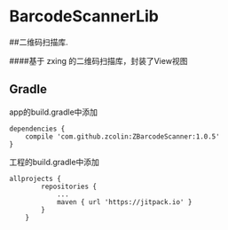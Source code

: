 # BarcodeScannerLib
##二维码扫描库.

####基于 zxing 的二维码扫描库，封装了View视图

## Gradle
app的build.gradle中添加
```
dependencies {
    compile 'com.github.zcolin:ZBarcodeScanner:1.0.5'
}
```
工程的build.gradle中添加
```
allprojects {
		repositories {
			...
			maven { url 'https://jitpack.io' }
		}
	}
```
